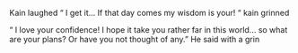 Kain laughed “ I get it... If that day comes my wisdom is your! “ kain grinned 


“ I love your confidence! I hope it take you rather far in this world... so what are your plans? Or have you not thought of any.” He said with a grin